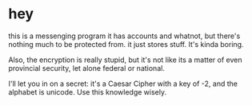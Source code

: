 # hey
this is a messenging program
it has accounts and whatnot, but there's nothing much to be protected from. it just stores stuff. It's kinda boring.


Also, the encryption is really stupid, but it's not like its a matter of even provincial security, let alone federal or national.

I'll let you in on a secret: it's a Caesar Cipher with a key of -2, and the alphabet is unicode. Use this knowledge wisely.

